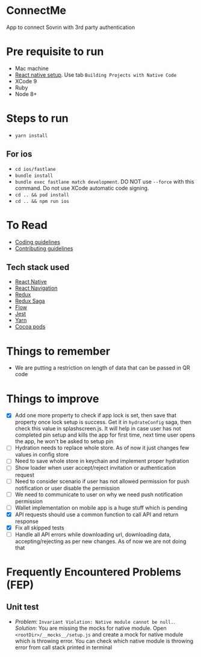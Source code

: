 # ConnectMe
App to connect Sovrin with 3rd party authentication

# Pre requisite to run

- Mac machine
- [React native setup](http://facebook.github.io/react-native/docs/getting-started.html). Use tab `Building Projects with Native Code`
- XCode 9
- Ruby
- Node 8+

# Steps to run

- `yarn install`

## For ios
- `cd ios/fastlane`
- `bundle install`
- `bundle exec fastlane match development`. DO NOT use `--force` with this command. Do not use XCode automatic code signing.
- `cd .. && pod install`
- `cd .. && npm run ios`

# To Read
- [Coding guidelines](https://github.com/evernym/ConnectMe/blob/master/CODING_GUIDELINES.md)
- [Contributing guidelines](https://github.com/evernym/ConnectMe/blob/master/CONTRIBUTING_GUIDELINES.MD)

## Tech stack used
- [React Native](https://facebook.github.io/react-native/)
- [React Navigation](http://reactnavigation.org)
- [Redux](http://redux.js.org)
- [Redux Saga](https://redux-saga.js.org)
- [Flow](http://flow.org/)
- [Jest](https://facebook.github.io/jest/)
- [Yarn](http://yarnpkg.com)
- [Cocoa pods](http://cocoadocs.org)

# Things to remember
- We are putting a restriction on length of data that can be passed in QR code

# Things to improve

- [X] Add one more property to check if app lock is set, then save that property once lock setup is success. Get it in `hydrateConfig` saga, then check this value in splashscreen.js. It will help in case user has not completed pin setup and kills the app for first time, next time user opens the app, he won't be asked to setup pin
- [ ] Hydration needs to replace whole store. As of now it just changes few values in config store
- [ ] Need to save whole store in keychain and implement proper hydration
- [ ] Show loader when user accept/reject invitation or authentication request
- [ ] Need to consider scenario if user has not allowed permission for push notification or user disable the permission
- [ ] We need to communicate to user on why we need push notification permission
- [ ] Wallet implementation on mobile app is a huge stuff which is pending
- [X] API requests should use a common function to call API and return response
- [X] Fix all skipped tests
- [ ] Handle all API errors while downloading url, downloading data, accepting/rejecting as per new changes. As of now we are not doing that

# Frequently Encountered Problems (FEP)

## Unit test

- *Problem*: `Invariant Violation: Native module cannot be null.`. *Solution*: You are missing the mocks for native module. Open `<rootDir>/__mocks__/setup.js` and create a mock for native module which is throwing error. You can check which native module is throwing error from call stack printed in terminal
